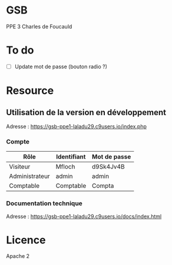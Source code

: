 # GSB
PPE 3 Charles de Foucauld

# To do
- [ ] Update mot de passe (bouton radio ?)

# Resource

## Utilisation de la version en développement
Adresse : https://gsb-ppe1-laladu29.c9users.io/index.php

### Compte

| Rôle            | Identifiant | Mot de passe |
| -----------     | ----------- | -----------  |
| Visiteur        | Mfloch      | d9Sk4Jv4B    |
| Administrateur  | admin       | admin        |
| Comptable       | Comptable   | Compta       |

### Documentation technique
Adresse : https://gsb-ppe1-laladu29.c9users.io/docs/index.html

# Licence 
Apache 2
